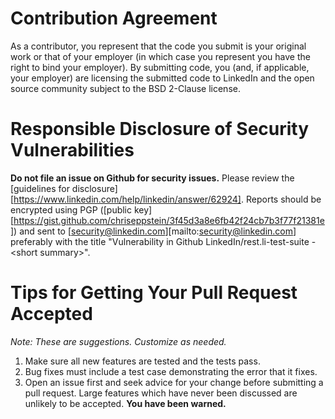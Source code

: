 Contribution Agreement
======================

As a contributor, you represent that the code you submit is your
original work or that of your employer (in which case you represent
you have the right to bind your employer).  By submitting code, you
(and, if applicable, your employer) are licensing the submitted code
to LinkedIn and the open source community subject to the BSD 2-Clause
license.

Responsible Disclosure of Security Vulnerabilities
==================================================

**Do not file an issue on Github for security issues.**  Please review
the [guidelines for disclosure][https://www.linkedin.com/help/linkedin/answer/62924]. Reports should
be encrypted using PGP ([public key][https://gist.github.com/chriseppstein/3f45d3a8e6fb42f24cb7b3f77f21381e]) and sent to
[security@linkedin.com][mailto:security@linkedin.com] preferably with the title
"Vulnerability in Github LinkedIn/rest.li-test-suite - &lt;short summary&gt;".

Tips for Getting Your Pull Request Accepted
===========================================

*Note: These are suggestions. Customize as needed.*

1. Make sure all new features are tested and the tests pass.
2. Bug fixes must include a test case demonstrating the error that it
   fixes.
3. Open an issue first and seek advice for your change before
   submitting a pull request. Large features which have never been
   discussed are unlikely to be accepted. **You have been warned.**
